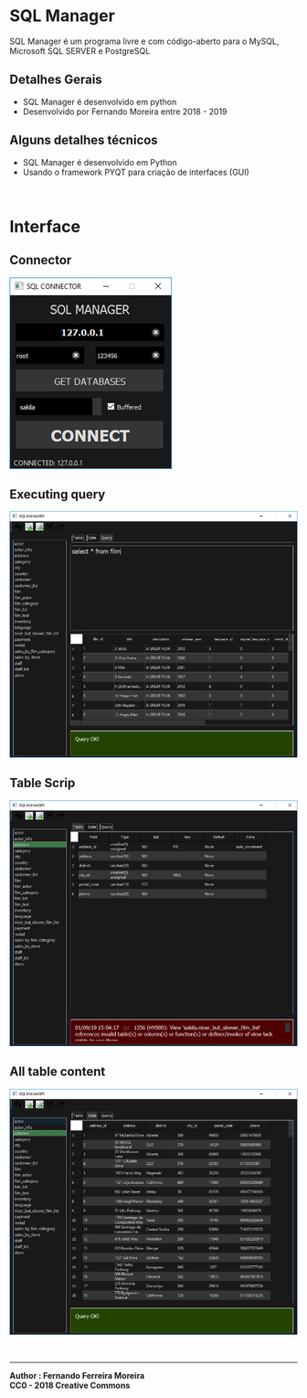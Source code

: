 # SQL Manager

SQL Manager é um programa livre e com código-aberto para o MySQL, Microsoft SQL SERVER e PostgreSQL </br>

## Detalhes Gerais
- SQL Manager é desenvolvido em python
- Desenvolvido por Fernando Moreira entre 2018 - 2019


## Alguns detalhes técnicos
- SQL Manager é desenvolvido em Python
- Usando o framework PYQT para criação de interfaces (GUI)

</br>

# Interface

## Connector
![connector](src/screenshots/connector.PNG)</br>
## Executing query
![Consult](src/screenshots/manager.PNG)</br>
## Table Scrip
![Consult](src/screenshots/table_script.PNG)</br>
## All table content
![Consult](src/screenshots/data.PNG)</br>

</br>

---

**Author : Fernando Ferreira Moreira**</br>
**CC0 - 2018 Creative Commons**
